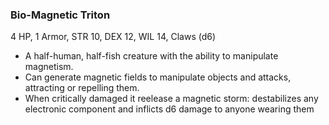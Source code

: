 ### Bio-Magnetic Triton

4 HP, 1 Armor, STR 10, DEX 12, WIL 14, Claws (d6)

- A half-human, half-fish creature with the ability to manipulate magnetism.
- Can generate magnetic fields to manipulate objects and attacks, attracting or repelling them.
-  When critically damaged it reelease a magnetic storm: destabilizes any electronic component and inflicts d6 damage to anyone wearing them

